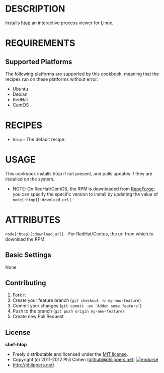 # DESCRIPTION

Installs [htop](http://htop.sourceforge.net/) an interactive process viewer for Linux.


# REQUIREMENTS

## Supported Platforms

The following platforms are supported by this cookbook, meaning that the recipes run on these platforms without error:

* Ubuntu
* Debian
* RedHat
* CentOS

# RECIPES

* `htop` - The default recipe.

# USAGE

This cookbook installs htop if not present, and pulls updates if they are installed on the system.
* NOTE: On RedHat/CentOS, the RPM is downloaded from [RepoForge](http://pkgs.repoforge.org/htop/); you can specify the specific version to install by updating the value of `node[:htop][:download_url]`.

# ATTRIBUTES

`node[:htop][:download_url]` - For RedHat/Centos, the url from which to download the RPM.

## Basic Settings

None


## Contributing

1. Fork it
2. Create your feature branch (`git checkout -b my-new-feature`)
3. Commit your changes (`git commit -am 'Added some feature'`)
4. Push to the branch (`git push origin my-new-feature`)
5. Create new Pull Request


## License

**chef-htop**

* Freely distributable and licensed under the [MIT license](http://phlipper.mit-license.org/2011-2012/license.html).
* Copyright (c) 2011-2012 Phil Cohen (github@phlippers.net) [![endorse](http://api.coderwall.com/phlipper/endorsecount.png)](http://coderwall.com/phlipper)
* http://phlippers.net/
